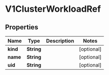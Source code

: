 # V1ClusterWorkloadRef

## Properties
Name | Type | Description | Notes
------------ | ------------- | ------------- | -------------
**kind** | **String** |  |  [optional]
**name** | **String** |  |  [optional]
**uid** | **String** |  |  [optional]
